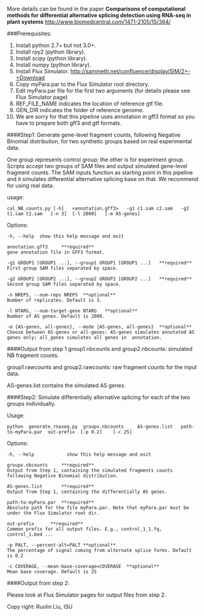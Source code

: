 More details can be found in the paper **Comparisons of computational methods for differential alternative splicing detection using RNA-seq in plant systems** http://www.biomedcentral.com/1471-2105/15/364/

###Prerequisites:
1. Install python 2.7+ but not 3.0+.
2. Install rpy2 (python library).
3. Install scipy (python library).
4. Install numpy (python library).
5. Install Flux Simulator. http://sammeth.net/confluence/display/SIM/2+-+Download
6. Copy myPara.par to the Flux Simulator root directory.
7. Edit myPara.par file for the first two arguments (for details please see Flux Simulator page)
  1. REF_FILE_NAME indicates the location of reference gtf file.
  2. GEN_DIR indicates the folder of reference genome. 
8. We are sorry for that this pipeline uses annotation in gff3 format so you have to prepare both gff3 and gtf formats. 

####Step1: Generate gene-level fragment counts, following Negative Binomial distribution, for two synthetic groups based on real experimental data. 

One group represents control group; the other is for experiment group. Scripts accept two groups of  SAM files and output simulated gene-level fragment counts. The SAM inputs function as starting point in this pipeline and it simulates differential alternative splicing base on that. We recommend for using real data.

usage: 

	cal_NB_counts.py [-h]	<annotation.gff3>	-g1	c1.sam c2.sam 	-g2	t1.sam t2.sam 	[-n 3] 	[-l 2000] 	[-m AS-genes]


Options:

	-h, --help 	show this help message and exit
	
	annotation.gff3		**required**	
	gene annotation file in GFF3 format.
	
	-g1 GROUP1 [GROUP1 ...], --group1 GROUP1 [GROUP1 ...]	**required**	
	First group SAM files separated by space.

	-g2 GROUP2 [GROUP2 ...], --group2 GROUP2 [GROUP2 ...]	**required**	
	Second group SAM files separated by space.

	-n NREPS, --num-reps NREPS	**optional**	
	Number of replicates. Default is 3.

	-l NTARG, --num-target-gene NTARG	**optional**	
	Number of AS genes. Default is 2000.

	-m {AS-genes, all-genes}, --mode {AS-genes, all-genes}	**optional**	
	Choose between AS-genes or all-genes: AS-genes simulates annotated AS genes only; all_genes simulates all genes in 	annotation.

####Output from step 1
group1.nbcounts and group2.nbcounts: simulated NB fragment counts.

group1.rawcounts and group2.rawcounts: raw fragment counts for the input data.

AS-genes.list contains the simulated AS genes.

####Step2: Simulate differentially alternative splicing for each of the two groups individually. 

Usage: 

	python	generate_rnaseq.py	groupx.nbcounts		AS-genes.list 	path-to-myPara.par 	out-prefix 	[-p 0.2]	[-c 25]

Options:

	-h, --help            show this help message and exit
	
	groupx.nbcounts		**required**		
	Output from Step 1, containing the simulated fragments counts following Negative Binomial distribution. 
	
	AS-genes.list		**required**		
	Output from Step 1, containing the differentially AS genes.
	
	path-to-myPara.par	**required**		
	Absolute path for the file myPara.par. Note that myPara.par must be under the Flux Simulator root dir.
	
	out-prefix		**required**		
	Common prefix for all output files. E.g., control_1_1.fq, control_1.bed ...
	
	-p PALT, --percent-alt=PALT	**optional**			
	The percentage of signal coming from alternate splice forms. Default is 0.2

	-c COVERAGE, --mean-base-coverage=COVERAGE	**optional**		
	Mean base coverage. Default is 25

####Output from step 2:

Please look at Flux Simulator pages for output files from step 2.

Copy right: Ruolin Liu, ISU

